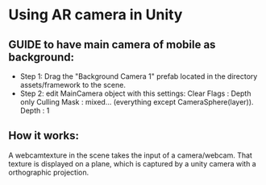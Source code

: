 # Using AR camera in Unity
 
## GUIDE to have main camera of mobile as background:

* Step 1: Drag the "Background Camera 1" prefab located in the directory assets/framework to the scene.
* Step 2: edit MainCamera object with this settings:
		Clear Flags 	: Depth only
		Culling Mask	: mixed...    (everything except CameraSphere(layer)).
		Depth		: 1
 
## How it works:
A webcamtexture in the scene takes the input of a camera/webcam. 
That texture is displayed on a plane, which is captured by a unity camera with a orthographic projection.
